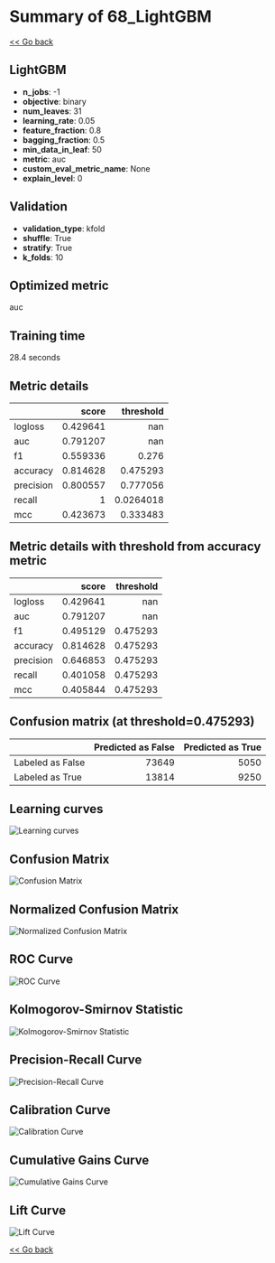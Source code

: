 # Summary of 68_LightGBM

[<< Go back](../README.md)


## LightGBM
- **n_jobs**: -1
- **objective**: binary
- **num_leaves**: 31
- **learning_rate**: 0.05
- **feature_fraction**: 0.8
- **bagging_fraction**: 0.5
- **min_data_in_leaf**: 50
- **metric**: auc
- **custom_eval_metric_name**: None
- **explain_level**: 0

## Validation
 - **validation_type**: kfold
 - **shuffle**: True
 - **stratify**: True
 - **k_folds**: 10

## Optimized metric
auc

## Training time

28.4 seconds

## Metric details
|           |    score |   threshold |
|:----------|---------:|------------:|
| logloss   | 0.429641 | nan         |
| auc       | 0.791207 | nan         |
| f1        | 0.559336 |   0.276     |
| accuracy  | 0.814628 |   0.475293  |
| precision | 0.800557 |   0.777056  |
| recall    | 1        |   0.0264018 |
| mcc       | 0.423673 |   0.333483  |


## Metric details with threshold from accuracy metric
|           |    score |   threshold |
|:----------|---------:|------------:|
| logloss   | 0.429641 |  nan        |
| auc       | 0.791207 |  nan        |
| f1        | 0.495129 |    0.475293 |
| accuracy  | 0.814628 |    0.475293 |
| precision | 0.646853 |    0.475293 |
| recall    | 0.401058 |    0.475293 |
| mcc       | 0.405844 |    0.475293 |


## Confusion matrix (at threshold=0.475293)
|                  |   Predicted as False |   Predicted as True |
|:-----------------|---------------------:|--------------------:|
| Labeled as False |                73649 |                5050 |
| Labeled as True  |                13814 |                9250 |

## Learning curves
![Learning curves](learning_curves.png)
## Confusion Matrix

![Confusion Matrix](confusion_matrix.png)


## Normalized Confusion Matrix

![Normalized Confusion Matrix](confusion_matrix_normalized.png)


## ROC Curve

![ROC Curve](roc_curve.png)


## Kolmogorov-Smirnov Statistic

![Kolmogorov-Smirnov Statistic](ks_statistic.png)


## Precision-Recall Curve

![Precision-Recall Curve](precision_recall_curve.png)


## Calibration Curve

![Calibration Curve](calibration_curve_curve.png)


## Cumulative Gains Curve

![Cumulative Gains Curve](cumulative_gains_curve.png)


## Lift Curve

![Lift Curve](lift_curve.png)



[<< Go back](../README.md)
